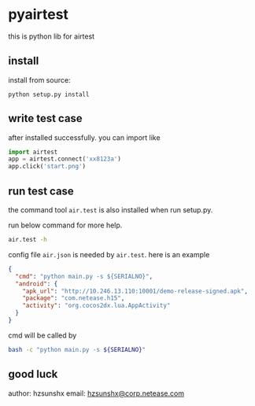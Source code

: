 pyairtest
=====
this is python lib for airtest

## install
install from source:
```
python setup.py install
```

## write test case
after installed successfully. you can import like
```python
import airtest
app = airtest.connect('xx8123a')
app.click('start.png')
```

## run test case
the command tool `air.test` is also installed when run setup.py.

run below command for more help.
```sh
air.test -h
```

config file `air.json` is needed by `air.test`. here is an example
```json
{
  "cmd": "python main.py -s ${SERIALNO}",
  "android": {
    "apk_url": "http://10.246.13.110:10001/demo-release-signed.apk",
    "package": "com.netease.h15",
    "activity": "org.cocos2dx.lua.AppActivity"
  }
}
```

cmd will be called by
```sh
bash -c "python main.py -s ${SERIALNO}"
```

## good luck
author: hzsunshx
email: hzsunshx@corp.netease.com
